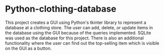 # Python-clothing-database
This project creates a GUI using Python's tkinter library to represent a database at a clothing store. The user can add, delete, or update items in the database using the GUI because of the queries implemented. SQLite was used as the database for this project. There is also an additional functionality where the user can find out the top-selling item which is visible on the GUI as a button. 
